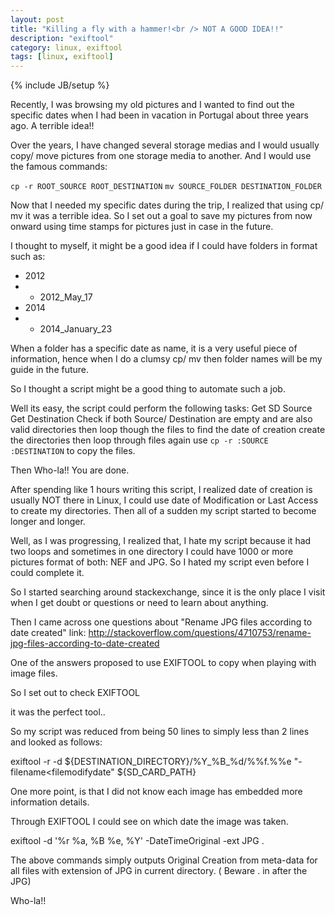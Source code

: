 ```yaml
---
layout: post
title: "Killing a fly with a hammer!<br /> NOT A GOOD IDEA!!"
description: "exiftool"
category: linux, exiftool
tags: [linux, exiftool]
---
```

{% include JB/setup %}

Recently, I was browsing my old pictures and I wanted to find out the specific dates when I had been in vacation in Portugal about three years ago. A terrible idea!!

Over the years, I have changed several storage medias and I would usually copy/ move pictures from one storage media to another. And I would use the famous commands: 

   `cp -r ROOT_SOURCE ROOT_DESTINATION`
   `mv SOURCE_FOLDER DESTINATION_FOLDER`

Now that I needed my specific dates during the trip, I realized that using cp/ mv it was a terrible idea. So I set out a goal to save my pictures from now onward using time stamps for pictures just in case in the future.

I thought to myself, it might be a good idea if I could have folders in format such as:

  <ul>
    <li>2012</li>
    <li>
	  <ul><li>2012_May_17</li></ul>
    </li>
    <li>2014</li>
    <li>
      <ul>
	<li>2014_January_23</li>
      </ul>
    </li>
  </ul>


  When a folder has a specific date as name, it is a very useful piece of information, hence when I do a clumsy cp/ mv then folder names will be my guide in the future.


So I thought a script might be a good thing to automate such a job.

Well its easy, the script could perform the following tasks:
  Get SD Source
  Get Destination
  Check if both Source/ Destination are empty and are also valid directories
  then loop though the files to find the date of creation
  create the directories
  then loop through files again use `cp -r :SOURCE :DESTINATION` to copy the files.

  Then Who-la!! You are done.

  After spending like 1 hours writing this script, I realized date of creation is usually NOT there in Linux, I could use date of Modification or Last Access to create my directories. Then all of a sudden my script started to become longer and longer.

  Well, as I was progressing, I realized that, I hate my script because it had two loops and sometimes in one directory I could have 1000 or more pictures format of both: NEF and JPG.
  So I hated my script even before I could complete it.

  So I started searching around stackexchange, since it is the only place I visit when I get doubt or questions or need to learn about anything.

  Then I came across one questions about "Rename JPG files according to date created" link: http://stackoverflow.com/questions/4710753/rename-jpg-files-according-to-date-created

One of the answers proposed to use EXIFTOOL to copy when playing with image files.

So I set out to check EXIFTOOL

it was the perfect tool..

So my script was reduced from being 50 lines to simply less than 2 lines and looked as follows:

exiftool -r -d ${DESTINATION_DIRECTORY}/%Y_%B_%d/%%f.%%e "-filename<filemodifydate" ${SD_CARD_PATH}

One more point, is that I did not know each image has embedded more information details.

Through EXIFTOOL I could see on which date the image was taken.

exiftool -d '%r %a, %B %e, %Y' -DateTimeOriginal -ext JPG .

The above commands simply outputs Original Creation from meta-data for all files with extension of JPG in current directory. ( Beware . in after the JPG) 

Who-la!!
